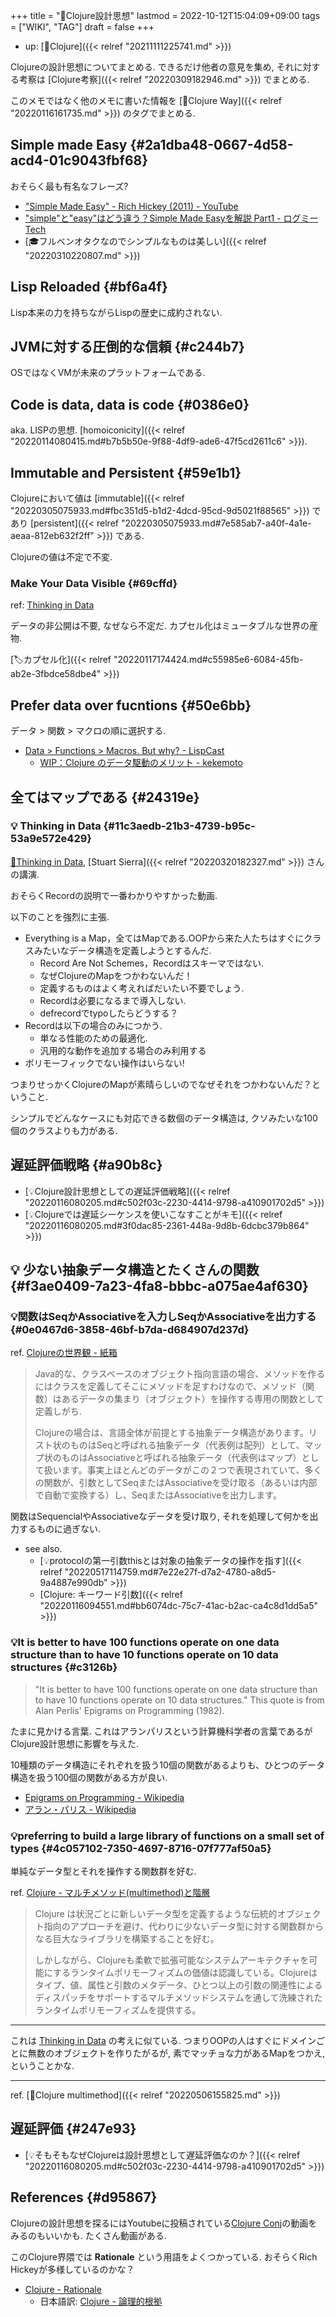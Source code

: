 +++
title = "📝Clojure設計思想"
lastmod = 2022-10-12T15:04:09+09:00
tags = ["WIKI", "TAG"]
draft = false
+++

-   up: [📁Clojure]({{< relref "20211111225741.md" >}})

Clojureの設計思想についてまとめる. できるだけ他者の意見を集め, それに対する考察は [Clojure考察]({{< relref "20220309182946.md" >}}) でまとめる.

このメモではなく他のメモに書いた情報を [🔖Clojure Way]({{< relref "20220116161735.md" >}}) のタグでまとめる.


## Simple made Easy {#2a1dba48-0667-4d58-acd4-01c9043fbf68}

おそらく最も有名なフレーズ?

-   ["Simple Made Easy" - Rich Hickey (2011) - YouTube](https://www.youtube.com/watch?v=SxdOUGdseq4)
-   ["simple"と"easy"はどう違う？Simple Made Easyを解説 Part1 - ログミーTech](https://logmi.jp/tech/articles/321962)
-   [🎓フルベンオタクなのでシンプルなものは美しい]({{< relref "20220310220807.md" >}})


## Lisp Reloaded {#bf6a4f}

Lisp本来の力を持ちながらLispの歴史に成約されない.


## JVMに対する圧倒的な信頼 {#c244b7}

OSではなくVMが未来のプラットフォームである.


## Code is data, data is code {#0386e0}

aka. LISPの思想. [homoiconicity]({{< relref "20220114080415.md#b7b5b50e-9f88-4df9-ade6-47f5cd2611c6" >}}).


## Immutable and Persistent {#59e1b1}

Clojureにおいて値は [immutable]({{< relref "20220305075933.md#fbc351d5-b1d2-4dcd-95cd-9d5021f88565" >}}) であり [persistent]({{< relref "20220305075933.md#7e585ab7-a40f-4a1e-aeaa-812eb632f2ff" >}}) である.

Clojureの値は不定で不変.


### Make Your Data Visible {#69cffd}

ref: [Thinking in Data](#11c3aedb-21b3-4739-b95c-53a9e572e429)

データの非公開は不要, なぜなら不定だ. カプセル化はミュータブルな世界の産物.

[🏷カプセル化]({{< relref "20220117174424.md#c55985e6-6084-45fb-ab2e-3fbdce58dbe4" >}})


## Prefer data over fucntions {#50e6bb}

データ > 関数 > マクロの順に選択する.

-   [Data > Functions > Macros. But why? - LispCast](https://lispcast.com/data-functions-macros-why/)
    -   [WIP：Clojure のデータ駆動のメリット - kekemoto](https://scrapbox.io/kekemoto/WIP%EF%BC%9AClojure_%E3%81%AE%E3%83%87%E3%83%BC%E3%82%BF%E9%A7%86%E5%8B%95%E3%81%AE%E3%83%A1%E3%83%AA%E3%83%83%E3%83%88)


## 全てはマップである {#24319e}


### <span class="org-todo todo _">💡</span> Thinking in Data {#11c3aedb-21b3-4739-b95c-53a9e572e429}

[🔗Thinking in Data](https://www.infoq.com/presentations/Thinking-in-Data/), [Stuart Sierra]({{< relref "20220320182327.md" >}}) さんの講演.

おそらくRecordの説明で一番わかりやすかった動画.

以下のことを強烈に主張.

-   Everything is a Map，全てはMapである.OOPから来た人たちはすぐにクラスみたいなデータ構造を定義しようとするんだ.
    -   Record Are Not Schemes，Recordはスキーマではない.
    -   なぜClojureのMapをつかわないんだ！
    -   定義するものはよく考えればだいたい不要でしょう.
    -   Recordは必要になるまで導入しない.
    -   defrecordでtypoしたらどうする？
-   Recordは以下の場合のみにつかう.
    -   単なる性能のための最適化.
    -   汎用的な動作を追加する場合のみ利用する
-   ポリモーフィックでない操作はいらない!

つまりせっかくClojureのMapが素晴らしいのでなぜそれをつかわないんだ？ということ.

シンプルでどんなケースにも対応できる数個のデータ構造は, クソみたいな100個のクラスよりも力がある.


## 遅延評価戦略 {#a90b8c}

-   [💡Clojure設計思想としての遅延評価戦略]({{< relref "20220116080205.md#c502f03c-2230-4414-9798-a410901702d5" >}})
-   [💡Clojureでは遅延シーケンスを使いこなすことがキモ]({{< relref "20220116080205.md#3f0dac85-2361-448a-9d8b-6dcbc379b864" >}})


## <span class="org-todo todo _">💡</span> 少ない抽象データ構造とたくさんの関数 {#f3ae0409-7a23-4fa8-bbbc-a075ae4af630}


### 💡関数はSeqかAssociativeを入力しSeqかAssociativeを出力する {#0e0467d6-3858-46bf-b7da-d684907d237d}

ref. [Clojureの世界観 - 紙箱](https://boxofpapers.hatenablog.com/entry/2017/04/10/154333)

> Java的な、クラスベースのオブジェクト指向言語の場合、メソッドを作るにはクラスを定義してそこにメソッドを足すわけなので、メソッド（関数）はあるデータの集まり（オブジェクト）を操作する専用の関数として定義しがち.
>
> Clojureの場合は、言語全体が前提とする抽象データ構造があります。リスト状のものはSeqと呼ばれる抽象データ（代表例は配列）として、マップ状のものはAssociativeと呼ばれる抽象データ（代表例はマップ）として扱います。事実上ほとんどのデータがこの２つで表現されていて、多くの関数が、引数としてSeqまたはAssociativeを受け取る（あるいは内部で自動で変換する）し、SeqまたはAssociativeを出力します。

関数はSequencialやAssociativeなデータを受け取り, それを処理して何かを出力するものに過ぎない.

-   see also.
    -   [💡protocolの第一引数thisとは対象の抽象データの操作を指す]({{< relref "20220517114759.md#7e22e27f-d7a2-4780-a8d5-9a4887e990db" >}})
    -   [Clojure: キーワード引数]({{< relref "20220116094551.md#bb6074dc-75c7-41ac-b2ac-ca4c8d1dd5a5" >}})


### 💡It is better to have 100 functions operate on one data structure than to have 10 functions operate on 10 data structures {#c3126b}

> "It is better to have 100 functions operate on one data structure than to have 10 functions operate on 10 data structures." This quote is from Alan Perlis' Epigrams on Programming (1982).

たまに見かける言葉. これはアランパリスという計算機科学者の言葉であるがClojure設計思想に影響を与えた.

10種類のデータ構造にそれぞれを扱う10個の関数があるよりも、ひとつのデータ構造を扱う100個の関数がある方が良い.

-   [Epigrams on Programming - Wikipedia](https://en.wikipedia.org/wiki/Epigrams_on_Programming)
-   [アラン・パリス - Wikipedia](https://ja.wikipedia.org/wiki/%E3%82%A2%E3%83%A9%E3%83%B3%E3%83%BB%E3%83%91%E3%83%AA%E3%82%B9)


### 💡preferring to build a large library of functions on a small set of types {#4c057102-7350-4697-8716-07f777af50a5}

単純なデータ型とそれを操作する関数群を好む.

ref. [Clojure - マルチメソッド(multimethod)と階層](https://japan-clojurians.github.io/clojure-site-ja/reference/multimethods)

> Clojure は状況ごとに新しいデータ型を定義するような伝統的オブジェクト指向のアプローチを避け、代わりに少ないデータ型に対する関数群からなる巨大なライブラリを構築することを好む。
>
> しかしながら、Clojureも柔軟で拡張可能なシステムアーキテクチャを可能にするランタイムポリモーフィズムの価値は認識している。Clojureはタイプ、値、属性と引数のメタデータ、ひとつ以上の引数の関連性によるディスパッチをサポートするマルチメソッドシステムを通して洗練されたランタイムポリモーフィズムを提供する。

---

これは [Thinking in Data](#11c3aedb-21b3-4739-b95c-53a9e572e429) の考えに似ている. つまりOOPの人はすぐにドメインごとに無数のオブジェクトを作りたがるが, 素でマッチョな力があるMapをつかえ, ということかな.

---

ref. [📝Clojure multimethod]({{< relref "20220506155825.md" >}})


## 遅延評価 {#247e93}

-   [💡そもそもなぜClojureは設計思想として遅延評価なのか？]({{< relref "20220116080205.md#c502f03c-2230-4414-9798-a410901702d5" >}})


## References {#d95867}

Clojureの設計思想を探るにはYoutubeに投稿されている[Clojure Conj](https://www.youtube.com/user/ClojureTV)の動画をみるのもいいかも. たくさん動画がある.

このClojure界隈では **Rationale** という用語をよくつかっている. おそらくRich Hickeyが多様しているのかな？

-   [Clojure - Rationale](https://clojure.org/about/rationale)
    -   日本語訳: [Clojure - 論理的根拠](https://japan-clojurians.github.io/clojure-site-ja/about/rationale.html)
